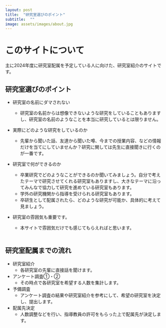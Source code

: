 ```yaml
---
layout: post
title:  "研究室選びのポイント"
subtitle:  ""
image: assets/images/about.jpg
---
```


# このサイトについて
主に2024年度に研究室配属を予定している人に向けた、研究室紹介のサイトです。


## 研究室選びのポイント  
- 研究室の名前にダマされない  
    - 研究室の名前からは想像できないような研究をしていることもありますし、研究室の名前のようなことを本当に研究しているとは限りません。  
- 実際にどのような研究をしているのか
    - 先輩から聞いた話、友達から聞いた噂、今までの授業内容、などの情報だけを当てにしていませんか？研究に関しては先生に直接聞きに行くのが一番です。
- 研究室で何ができるのか
    - 卒業研究でどのようなことができるのか聞いてみましょう。自分で考えたテーマで研究させてくれる研究室もありますし、大きなテーマに沿ってみんなで協力して研究を進めている研究室もあります。
    - 学外の研究機関から指導を受けられる研究室もあります。
    - 卒研生として配属されたら、どのような研究が可能か、具体的に考えて見ましょう。
- 研究室の雰囲気も重要です。
    - 本サイトで雰囲気だけでも感じてもらえればと思います。
  
  <br />
## 研究室配属までの流れ
- 研究室紹介
    - 各研究室の先輩に直接話を聞けます。
- アンケート調査①・②
    - その時点で各研究室を希望する人数を集計します。
- 予備調査
    - アンケート調査の結果や研究室紹介を参考にして、希望の研究室を決定し、提出します。
- 配属先決定
    - 人数調整などを行い、指導教員の許可をもらった上で配属先が決定します。

